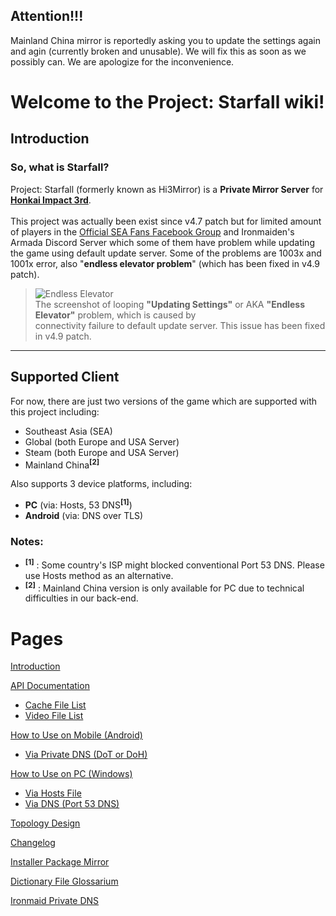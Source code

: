 ## Attention!!!
Mainland China mirror is reportedly asking you to update the settings again and agin (currently broken and unusable). We will fix this as soon as we possibly can.
We are apologize for the inconvenience.

# Welcome to the Project: Starfall wiki!
## Introduction
### So, what is Starfall?<br/>
Project: Starfall (formerly known as Hi3Mirror) is a **Private Mirror Server** for **[Honkai Impact 3rd](https://honkaiimpact3.mihoyo.com/)**.<br/><br/>
This project was actually been exist since v4.7 patch but for limited amount of players in the [Official SEA Fans Facebook Group](https://www.facebook.com/groups/2088915844672714) and Ironmaiden's Armada Discord Server which some of them have problem while updating the game using default update server. Some of the problems are 1003x and 1001x error, also "**endless elevator problem**" (which has been fixed in v4.9 patch).

> ![Endless Elevator](https://github.com/neon-nyan/StarfallProjectWiki/raw/main/images/EndlessElevator.jpg)<br/>
> The screenshot of looping **"Updating Settings"** or AKA **"Endless Elevator"** problem, which is caused by<br/>connectivity failure to default update server. This issue has been fixed in v4.9 patch.

***

## Supported Client
For now, there are just two versions of the game which are supported with this project including:
* Southeast Asia (SEA)
* Global (both Europe and USA Server)
* Steam (both Europe and USA Server)
* Mainland China<sup>**[2]**</sup>

Also supports 3 device platforms, including:
* **PC** (via: Hosts, 53 DNS<sup>**[1]**</sup>)
* **Android** (via: DNS over TLS</sup>)

### Notes:
* <sup>**[1]**</sup> : Some country's ISP might blocked conventional Port 53 DNS. Please use Hosts method as an alternative.
* <sup>**[2]**</sup> : Mainland China version is only available for PC due to technical difficulties in our back-end.


# Pages
[Introduction](https://github.com/neon-nyan/StarfallProjectWiki/wiki)

[API Documentation](https://github.com/neon-nyan/StarfallProjectWiki/wiki/API-Documentation)
* [Cache File List](https://github.com/neon-nyan/StarfallProjectWiki/wiki/API-Documentation#cache-file-list)
* [Video File List](https://github.com/neon-nyan/StarfallProjectWiki/wiki/API-Documentation#video-file-list)

[How to Use on Mobile (Android)](https://github.com/neon-nyan/StarfallProjectWiki/wiki/How-to-Use-on-Mobile-%28Android%29)
* [Via Private DNS (DoT or DoH)](https://github.com/neon-nyan/StarfallProjectWiki/wiki/How-to-Use-on-Mobile-%28Android%29#via-private-dns-dot-or-doh)

[How to Use on PC (Windows)](https://github.com/neon-nyan/StarfallProjectWiki/wiki/How-to-Use-on-PC-%28Windows%29)
* [Via Hosts File](https://github.com/neon-nyan/StarfallProjectWiki/wiki/How-to-Use-on-PC-%28Windows%29#via-hosts-files)
* [Via DNS (Port 53 DNS)](https://github.com/neon-nyan/StarfallProjectWiki/wiki/How-to-Use-on-PC-%28Windows%29#via-dns-port-53-dns)

[Topology Design](https://github.com/neon-nyan/StarfallProjectWiki/wiki/Topology-Design)

[Changelog](https://github.com/neon-nyan/StarfallProjectWiki/wiki/Changelog)

[Installer Package Mirror](https://github.com/neon-nyan/StarfallProjectWiki/wiki/Installer-Package-Mirror)

[Dictionary File Glossarium](https://github.com/neon-nyan/StarfallProjectWiki/wiki/Dictionary-File-Glossarium)

[Ironmaid Private DNS](https://github.com/neon-nyan/StarfallProjectWiki/wiki/Ironmaid-Private-DNS)
